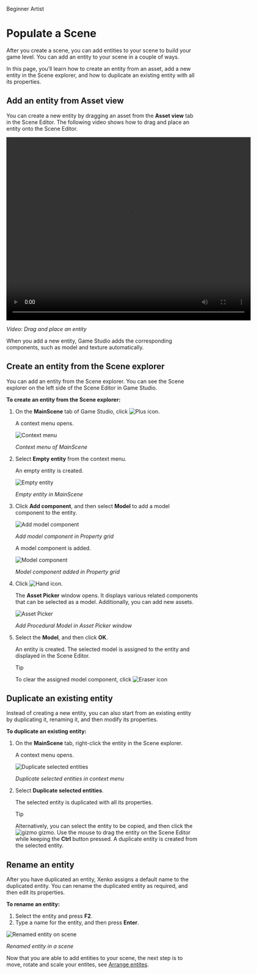<span class="label label-doc-level">Beginner</span>
<span class="label label-doc-audience">Artist</span>

# Populate a Scene

After you create a scene, you can add entities to your scene to build your game level. You can add an entity to your scene in a couple of ways.

In this page, you’ll learn how to create an entity from an asset, add a new entity in the Scene explorer, and how to duplicate an existing entity with all its properties.

## Add an entity from Asset view

You can create a new entity by dragging an asset from the **Asset view** tab in the Scene Editor. The following video shows how to drag and place an entity onto the Scene Editor.

<video controls autoplay loop height="480" width="640">
   <source src="media/add-entities-to-scene-drag-and-place-entity.mp4" type="video/mp4">
</video>

_Video: Drag and place an entity_

When you add a new entity, Game Studio adds the corresponding components, such as model and texture automatically.

## Create an entity from the Scene explorer

You can add an entity from the Scene explorer. You can see the Scene explorer on the left side of the Scene Editor in Game Studio.

**To create an entity from the Scene explorer:**

1. On the **MainScene** tab of Game Studio, click ![Plus icon](media/add-entities-to-a-scene-plus-icon.png). 

   A context menu opens.

   ![Context menu](media/add-entities-to-a-scene-context-menu.png)

   _Context menu of MainScene_

2. Select **Empty entity** from the context menu.

   An empty entity is created.

   ![Empty entity](media/add-entities-to-a-scene-empty-entity.png)

   _Empty entity in MainScene_

3. Click **Add component**, and then select **Model** to add a model component to the entity.

   ![Add model component](media/add-entities-to-a-scene-add-model-component.png)

   _Add model component in Property grid_

   A model component is added.

   ![Model component](media/add-entities-to-a-scene-add-model-component-added.png)

   _Model component added in Property grid_

4. Click ![Hand icon](media/add-entities-to-a-scene-hand-icon.png).

   The **Asset Picker** window opens. It displays various related components that can be selected as a model. Additionally, you can add new assets.

   ![Asset Picker](media/add-entities-to-a-scene-asset-picker.png)

   _Add Procedural Model in Asset Picker window_

5. Select the **Model**, and then click **OK**.

   An entity is created. The selected model is assigned to the entity and displayed in the Scene Editor.
   
   > [!TIP]
   > To clear the assigned model component, click ![Eraser icon](media/add-entities-to-a-scene-eraser-icon.png)

## Duplicate an existing entity

Instead of creating a new entity, you can also start from an existing entity by duplicating it, renaming it, and then modify its properties.

**To duplicate an existing entity:**

1. On the **MainScene** tab, right-click the entity in the Scene explorer.

   A context menu opens.

   ![Duplicate selected entities](media/add-entities-to-a-scene-duplicate-entity.png)

   _Duplicate selected entities in context menu_

2. Select **Duplicate selected entities**.

   The selected entity is duplicated with all its properties.

   > [!TIP] 
   > Alternatively, you can select the entity to be copied, and then click the ![gizmo](media/add-entities-to-a-scene-gizmo.png) 
   > gizmo. Use the mouse to drag the entity on the Scene Editor while keeping the **Ctrl** button pressed. 
   > A duplicate entity is created from the selected entity.

## Rename an entity

After you have duplicated an entity, Xenko assigns a default name to the duplicated entity. You can rename the duplicated entity as required, and then edit its properties.

**To rename an entity:**

1.	Select the entity and press **F2**.
2.	Type a name for the entity, and then press **Enter**.

   ![Renamed entity on scene](media/add-entities-to-a-scene-renamed-entity.png)
   
   _Renamed entity in a scene_

Now that you are able to add entities to your scene, the next step is to move, rotate and scale your entites, see [Arrange entites](arrange-entities.md).
